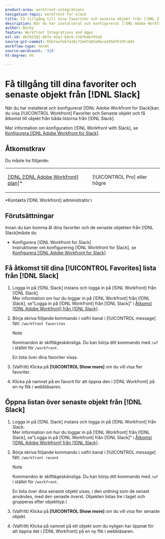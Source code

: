 ```yaml
---
product-area: workfront-integrations
navigation-topic: workfront-for-slack
title: Få tillgång till dina favoriter och senaste objekt från [!DNL Slack]
description: När du har installerat och konfigurerat [!DNL Adobe Workfront] för Slack kan du visa dina Workfront-favoriter och senaste objekt och få åtkomst till objekt från båda listorna från Slack.
author: Becky
feature: Workfront Integrations and Apps
exl-id: 4bf62192-66fe-42a7-b8c0-23b7bdef45e8
source-git-commit: 65bfeafe67a10c72e87a02e0ece285df619fcb81
workflow-type: tm+mt
source-wordcount: '316'
ht-degree: 0%

---
```


# Få tillgång till dina favoriter och senaste objekt från [!DNL Slack]

När du har installerat och konfigurerat [!DNL Adobe Workfront for Slack]kan du visa [!UICONTROL Workfront] Favoriter och Senaste objekt och få åtkomst till objekt från båda listorna från [!DNL Slack].

Mer information om konfiguration [!DNL Workfront with Slack], se [Konfigurera [!DNL Adobe Workfront for Slack]](../../workfront-integrations-and-apps/using-workfront-with-slack/configure-workfront-for-slack.md).

## Åtkomstkrav

Du måste ha följande:

<table style="table-layout:auto"> 
 <col> 
 <col> 
 <tbody> 
  <tr> 
   <td role="rowheader"><a href="https://www.workfront.com/plans" target="_blank">[!DNL [!DNL Adobe Workfront] plan]</a>*</td> 
   <td> <p>[!UICONTROL Pro] eller högre</p> </td> 
  </tr> 
 </tbody> 
</table>

&#42;Kontakta [!DNL Workfront] administratör.\

## Förutsättningar

Innan du kan komma åt dina favoriter och de senaste objekten från [!DNL Slack]måste du

* Konfigurera [!DNL Workfront for Slack]\
   Instruktioner om konfigurering [!DNL Workfront for Slack], se [Konfigurera [!DNL Adobe Workfront for Slack]](../../workfront-integrations-and-apps/using-workfront-with-slack/configure-workfront-for-slack.md).

## Få åtkomst till dina [!UICONTROL Favorites] lista från [!DNL Slack]

1. Logga in på [!DNL Slack] instans och logga in på [!DNL Workfront] från [!DNL Slack].\
   Mer information om hur du loggar in på [!DNL Workfront] från [!DNL Slack], se&quot;Logga in på [!DNL Workfront] från [!DNL Slack]&quot; i [Åtkomst [!DNL Adobe Workfront] från [!DNL Slack]](../../workfront-integrations-and-apps/using-workfront-with-slack/access-workfront-from-slack.md).

1. Börja skriva följande kommando i valfri kanal i [!UICONTROL message] fält: `/workfront favorites`

   >[!NOTE]
   >
   >Kommandon är skiftlägeskänsliga. Du kan börja ditt kommando med `/wf` i stället för `/workfront`.

   En lista över dina favoriter visas.

1. (Valfritt) Klicka på **[!UICONTROL Show more]** om du vill visa fler favoriter.
1. Klicka på namnet på en favorit för att öppna den i [!DNL Workfront] på en ny flik i webbläsaren.

## Öppna listan över senaste objekt från [!DNL Slack]

1. Logga in på [!DNL Slack] instans och logga in på [!DNL Workfront] från Slack.\
   Mer information om hur du loggar in på [!DNL Workfront] från [!DNL Slack], se&quot;Logga in på [!DNL Workfront] från [!DNL Slack]&quot; i [Åtkomst [!DNL Adobe Workfront] från [!DNL Slack]](../../workfront-integrations-and-apps/using-workfront-with-slack/access-workfront-from-slack.md).

1. Börja skriva följande kommando i valfri kanal i [!UICONTROL message] fält: `/workfront recent`

   >[!NOTE]
   >
   >Kommandon är skiftlägeskänsliga. Du kan börja ditt kommando med `/wf` i stället för `/workfront`.

   En lista över dina senaste objekt visas, i den ordning som de senast användes, med den senaste överst. Objekten listas tre i taget och grupperas efter objekttyp.\

1. (Valfritt) Klicka på **[!UICONTROL Show more]** om du vill visa fler senaste objekt.
1. (Valfritt) Klicka på namnet på ett objekt som du nyligen har öppnat för att öppna det i [!DNL Workfront] på en ny flik i webbläsaren.
